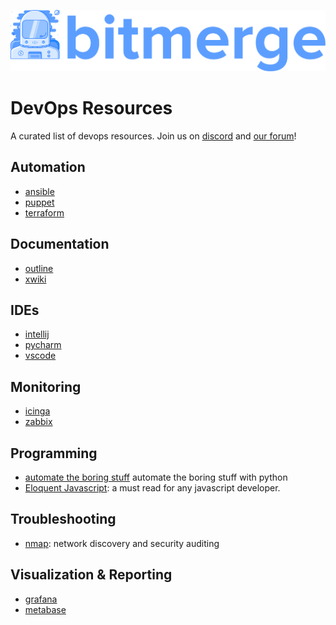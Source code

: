 ![logo.svg](logo.svg)
# DevOps Resources
A curated list of devops resources.
Join us on [discord](https://discord.gg/PzUnfWW) and [our forum](https://forum.bitmerge.org)! 

## Automation
* [ansible](https://ansible.com)
* [puppet](https://puppet.com)
* [terraform](https://www.terraform.io)

## Documentation
* [outline](https://github.com/outline/outline)
* [xwiki](http://www.xwiki.org)

## IDEs
* [intellij](https://jetbrains.com)
* [pycharm](https://www.jetbrains.com/pycharm/)
* [vscode](https://code.visualstudio.com/)

## Monitoring
* [icinga](https://icinga.com)
* [zabbix](https://zabbix.com)

## Programming
* [automate the boring stuff](https://automatetheboringstuff.com) automate the boring stuff with python
* [Eloquent Javascript](https://eloquentjavascript.net): a must read for any javascript developer.

## Troubleshooting
* [nmap](https://nmap.org): network discovery and security auditing

## Visualization & Reporting
* [grafana](https://grafana.com)
* [metabase](https://metabase.com)
